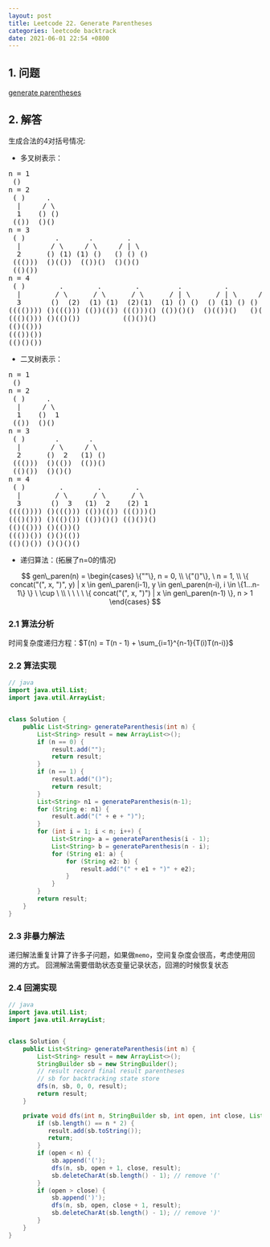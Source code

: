 ```yaml
---
layout: post
title: Leetcode 22. Generate Parentheses
categories: leetcode backtrack
date: 2021-06-01 22:54 +0800
---
```

## 1. 问题

[generate parentheses](https://leetcode.com/problems/generate-parentheses/)

## 2. 解答

生成合法的4对括号情况:

- 多叉树表示：
<pre>
n = 1
 ()
n = 2
 ( )     .
  |     / \
  1    () ()
 (())  ()()
n = 3
 ( )       .       .        .
  |       / \     / \     / | \
  2      () (1) (1) ()   () () ()
 ((()))  ()(())  (())()  ()()()
 (()())
n = 4
 ( )        .        .        .         .          .         .          .
  |        / \      / \      / \      / | \      / | \     / | \     / | | \
  3       ()  (2)  (1) (1)  (2)(1)  (1) () ()  () (1) () () () (1) () () () ()
(((()))) ()((())) (())(()) ((()))() (())()()  ()(())()   ()()(())  ()()()()
((()())) ()(()())          (()())()
(()(()))
((())())
(()()())
</pre>

- 二叉树表示：
<pre>
n = 1
 ()
n = 2
 ( )     .
  |     / \
  1    ()  1
 (())  ()()
n = 3
 ( )       .       .        
  |       / \     / \ 
  2      ()  2   (1) ()
 ((()))  ()(())  (())()
 (()())  ()()()
n = 4
 ( )        .        .        .
  |        / \      / \      / \
  3       ()  3   (1)  2    (2) 1 
(((()))) ()((())) (())(()) ((()))()        
((()())) ()(()()) (())()() (()())()
(()(())) ()(())()
((())()) ()()(())
(()()()) ()()()()
</pre>

- 递归算法：(拓展了n=0的情况)

$$
gen\_paren(n) =
\begin{cases}
\{""\}, n = 0, \\ 
\{"()"\}, \ n = 1, \\
\{ concat("(", x, ")", y) | x \in gen\_paren(i-1), y \in gen\_paren(n-i), i \in \{1...n-1\} \} \  \cup \ \\ 
\ \ \ \ \{ concat("(", x, ")") | x \in gen\_paren(n-1) \}, n > 1
\end{cases}
$$

### 2.1 算法分析

时间复杂度递归方程：$T(n) = T(n - 1) + \sum_{i=1}^{n-1}{T(i)T(n-i)}$

### 2.2 算法实现

```java
// java
import java.util.List;
import java.util.ArrayList;


class Solution {
    public List<String> generateParenthesis(int n) {
        List<String> result = new ArrayList<>();
        if (n == 0) {
            result.add("");
            return result;
        }
        if (n == 1) {
            result.add("()");
            return result;
        }
        List<String> n1 = generateParenthesis(n-1);
        for (String e: n1) {
            result.add("(" + e + ")");
        }
        for (int i = 1; i < n; i++) {
            List<String> a = generateParenthesis(i - 1);
            List<String> b = generateParenthesis(n - i);
            for (String e1: a) {
                for (String e2: b) {
                    result.add("(" + e1 + ")" + e2);
                }
            }
        }
        return result;
    }
}
```

### 2.3 非暴力解法

递归解法重复计算了许多子问题，如果做`memo`，空间复杂度会很高，考虑使用回溯的方式。
回溯解法需要借助状态变量记录状态，回溯的时候恢复状态

### 2.4 回溯实现
```java
// java
import java.util.List;
import java.util.ArrayList;


class Solution {
    public List<String> generateParenthesis(int n) {
        List<String> result = new ArrayList<>();
        StringBuilder sb = new StringBuilder();
        // result record final result parentheses
        // sb for backtracking state store
        dfs(n, sb, 0, 0, result);
        return result;
    }

    private void dfs(int n, StringBuilder sb, int open, int close, List<String> result) {
        if (sb.length() == n * 2) {
           result.add(sb.toString());
           return; 
        }
        if (open < n) {
            sb.append('(');
            dfs(n, sb, open + 1, close, result);
            sb.deleteCharAt(sb.length() - 1); // remove '('
        }
        if (open > close) {
            sb.append(')');
            dfs(n, sb, open, close + 1, result);
            sb.deleteCharAt(sb.length() - 1); // remove ')'
        }
    }
}
```